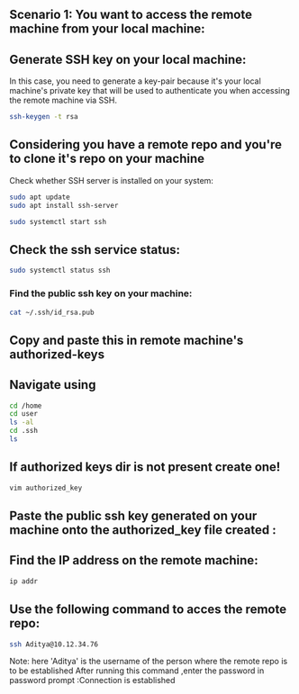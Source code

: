 ## Scenario 1: You want to access the remote machine from your local machine:
## Generate SSH key on your local machine:
In this case, you need to generate a key-pair because it's your local machine's private key that will be used to authenticate you when accessing the remote machine via SSH.
```bash
ssh-keygen -t rsa
```
## Considering you have a remote repo and you're to clone it's repo on your machine
Check whether SSH server is installed on your system:
```bash
sudo apt update
sudo apt install ssh-server
```
```bash
sudo systemctl start ssh
```
## Check the ssh service status:
```bash
sudo systemctl status ssh
```
### Find the public ssh key on your machine:
```bash
cat ~/.ssh/id_rsa.pub
```
## Copy and paste this in remote machine's authorized-keys
## Navigate using
```bash
cd /home
cd user
ls -al
cd .ssh
ls
```
## If authorized keys dir is not present create one!
```bash
vim authorized_key
```
## Paste the public ssh key generated on your machine onto the authorized_key file created :
## Find the IP address on the remote machine:
```bash
ip addr
```
## Use the following command to acces the remote repo:
```bash
ssh Aditya@10.12.34.76
```
Note: here 'Aditya' is the username of the person where the remote repo is to be established
After running this command ,enter the password in password prompt :Connection is established





